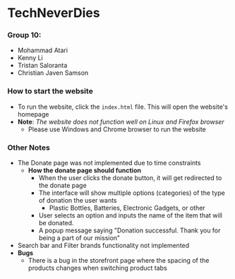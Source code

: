 # TechNeverDies
### Group 10:
- Mohammad Atari
- Kenny Li
- Tristan Saloranta
- Christian Javen Samson

### How to start the website
- To run the website, click the `index.html` file. This will open the website's homepage
- **Note**: *The website does not function well on Linux and Firefox browser*
    - Please use Windows and Chrome browser to run the website

### Other Notes
- The Donate page was not implemented due to time constraints
    - **How the donate page should function**
        - When the user clicks the donate button, it will get redirected to the donate page
        - The interface will show multiple options (categories) of the type of donation the user wants
            - Plastic Bottles, Batteries, Electronic Gadgets, or other
        - User selects an option and inputs the name of the item that will be donated.
        - A popup message saying "Donation successful. Thank you for being a part of our mission"
- Search bar and Filter brands functionality not implemented
- **Bugs**
  - There is a bug in the storefront page where the spacing of the products changes when switching product tabs
